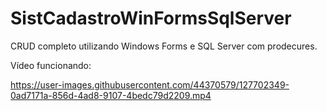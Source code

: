 # SistCadastroWinFormsSqlServer

CRUD completo utilizando Windows Forms e SQL Server com prodecures.

Vídeo funcionando:

https://user-images.githubusercontent.com/44370579/127702349-0ad7171a-856d-4ad8-9107-4bedc79d2209.mp4
